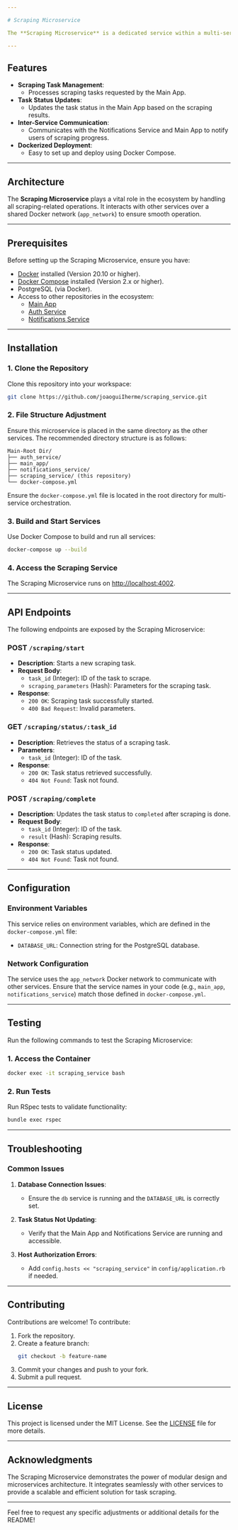 ```yaml
---

# Scraping Microservice

The **Scraping Microservice** is a dedicated service within a multi-service architecture designed to handle scraping tasks and update task statuses. It communicates seamlessly with other services, such as the Notifications and Main App, to process and provide scraping data. Built using Ruby on Rails, it is fully containerized for ease of deployment and scalability.

---
```


## Features

- **Scraping Task Management**:
  - Processes scraping tasks requested by the Main App.
- **Task Status Updates**:
  - Updates the task status in the Main App based on the scraping results.
- **Inter-Service Communication**:
  - Communicates with the Notifications Service and Main App to notify users of scraping progress.
- **Dockerized Deployment**:
  - Easy to set up and deploy using Docker Compose.

---

## Architecture

The **Scraping Microservice** plays a vital role in the ecosystem by handling all scraping-related operations. It interacts with other services over a shared Docker network (`app_network`) to ensure smooth operation.

---

## Prerequisites

Before setting up the Scraping Microservice, ensure you have:

- [Docker](https://www.docker.com/get-started) installed (Version 20.10 or higher).
- [Docker Compose](https://docs.docker.com/compose/) installed (Version 2.x or higher).
- PostgreSQL (via Docker).
- Access to other repositories in the ecosystem:
  - [Main App](https://github.com/joaoguiIherme/main_app)
  - [Auth Service](https://github.com/joaoguiIherme/auth_service)
  - [Notifications Service](https://github.com/joaoguiIherme/notifications_service)

---

## Installation

### 1. Clone the Repository

Clone this repository into your workspace:
```bash
git clone https://github.com/joaoguiIherme/scraping_service.git
```

### 2. File Structure Adjustment

Ensure this microservice is placed in the same directory as the other services. The recommended directory structure is as follows:

```plaintext
Main-Root Dir/
├── auth_service/
├── main_app/
├── notifications_service/
├── scraping_service/ (this repository)
└── docker-compose.yml
```

Ensure the `docker-compose.yml` file is located in the root directory for multi-service orchestration.

### 3. Build and Start Services

Use Docker Compose to build and run all services:
```bash
docker-compose up --build
```

### 4. Access the Scraping Service

The Scraping Microservice runs on [http://localhost:4002](http://localhost:4002).

---

## API Endpoints

The following endpoints are exposed by the Scraping Microservice:

### POST `/scraping/start`
- **Description**: Starts a new scraping task.
- **Request Body**:
  - `task_id` (Integer): ID of the task to scrape.
  - `scraping_parameters` (Hash): Parameters for the scraping task.
- **Response**:
  - `200 OK`: Scraping task successfully started.
  - `400 Bad Request`: Invalid parameters.

### GET `/scraping/status/:task_id`
- **Description**: Retrieves the status of a scraping task.
- **Parameters**:
  - `task_id` (Integer): ID of the task.
- **Response**:
  - `200 OK`: Task status retrieved successfully.
  - `404 Not Found`: Task not found.

### POST `/scraping/complete`
- **Description**: Updates the task status to `completed` after scraping is done.
- **Request Body**:
  - `task_id` (Integer): ID of the task.
  - `result` (Hash): Scraping results.
- **Response**:
  - `200 OK`: Task status updated.
  - `404 Not Found`: Task not found.

---

## Configuration

### Environment Variables

This service relies on environment variables, which are defined in the `docker-compose.yml` file:

- `DATABASE_URL`: Connection string for the PostgreSQL database.

### Network Configuration

The service uses the `app_network` Docker network to communicate with other services. Ensure that the service names in your code (e.g., `main_app`, `notifications_service`) match those defined in `docker-compose.yml`.

---

## Testing

Run the following commands to test the Scraping Microservice:

### 1. Access the Container

```bash
docker exec -it scraping_service bash
```

### 2. Run Tests

Run RSpec tests to validate functionality:
```bash
bundle exec rspec
```

---

## Troubleshooting

### Common Issues

1. **Database Connection Issues**:
   - Ensure the `db` service is running and the `DATABASE_URL` is correctly set.

2. **Task Status Not Updating**:
   - Verify that the Main App and Notifications Service are running and accessible.

3. **Host Authorization Errors**:
   - Add `config.hosts << "scraping_service"` in `config/application.rb` if needed.

---

## Contributing

Contributions are welcome! To contribute:

1. Fork the repository.
2. Create a feature branch:
   ```bash
   git checkout -b feature-name
   ```
3. Commit your changes and push to your fork.
4. Submit a pull request.

---

## License

This project is licensed under the MIT License. See the [LICENSE](./LICENSE) file for more details.

---

## Acknowledgments

The Scraping Microservice demonstrates the power of modular design and microservices architecture. It integrates seamlessly with other services to provide a scalable and efficient solution for task scraping.

--- 

Feel free to request any specific adjustments or additional details for the README!
